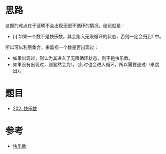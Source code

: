 
# 思路

这题的难点在于证明不会出现无限不循环的情况。结论就是：

- [i] 如果一个数不是快乐数，其会陷入无限循环的状态，否则一定会归到1 中。

所以可以利用集合，来监视一个数是否出现过：
- 如果出现过，则认为其进入了无限循环状态，则不是快乐数。
- 如果没有出现过，则显然会为1。（此时也会进入循环，所以需要通过`if`来跳出）。

# 题目

- [202. 快乐数](https://leetcode.cn/problems/happy-number/)

# 参考

- [快乐数](https://programmercarl.com/0202.%E5%BF%AB%E4%B9%90%E6%95%B0.html)